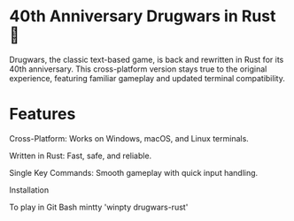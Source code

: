 # 40th Anniversary Drugwars in Rust 🦀

Drugwars, the classic text-based game, is back and rewritten in Rust for its 40th anniversary. 
This cross-platform version stays true to the original experience, featuring familiar gameplay and updated terminal compatibility.

# Features

Cross-Platform: Works on Windows, macOS, and Linux terminals.

Written in Rust: Fast, safe, and reliable.

Single Key Commands: Smooth gameplay with quick input handling.

Installation


To play in Git Bash mintty 'winpty drugwars-rust'

